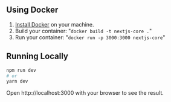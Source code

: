 ## Using Docker

1. [Install Docker](https://docs.docker.com/get-docker/) on your machine.
1. Build your container: "`docker build -t nextjs-core .`"
1. Run your container: "`docker run -p 3000:3000 nextjs-core`"

## Running Locally

```bash
npm run dev
# or
yarn dev
```

Open http://localhost:3000 with your browser to see the result.
